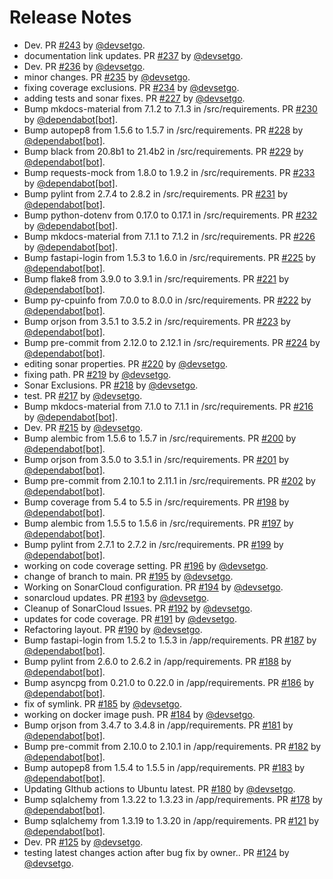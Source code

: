 # Release Notes

* Dev. PR [#243](https://github.com/devsetgo/test-api/pull/243) by [@devsetgo](https://github.com/devsetgo).
* documentation link updates. PR [#237](https://github.com/devsetgo/test-api/pull/237) by [@devsetgo](https://github.com/devsetgo).
* Dev. PR [#236](https://github.com/devsetgo/test-api/pull/236) by [@devsetgo](https://github.com/devsetgo).
* minor changes. PR [#235](https://github.com/devsetgo/test-api/pull/235) by [@devsetgo](https://github.com/devsetgo).
* fixing coverage exclusions. PR [#234](https://github.com/devsetgo/test-api/pull/234) by [@devsetgo](https://github.com/devsetgo).
* adding tests and sonar fixes. PR [#227](https://github.com/devsetgo/test-api/pull/227) by [@devsetgo](https://github.com/devsetgo).
* Bump mkdocs-material from 7.1.2 to 7.1.3 in /src/requirements. PR [#230](https://github.com/devsetgo/test-api/pull/230) by [@dependabot[bot]](https://github.com/apps/dependabot).
* Bump autopep8 from 1.5.6 to 1.5.7 in /src/requirements. PR [#228](https://github.com/devsetgo/test-api/pull/228) by [@dependabot[bot]](https://github.com/apps/dependabot).
* Bump black from 20.8b1 to 21.4b2 in /src/requirements. PR [#229](https://github.com/devsetgo/test-api/pull/229) by [@dependabot[bot]](https://github.com/apps/dependabot).
* Bump requests-mock from 1.8.0 to 1.9.2 in /src/requirements. PR [#233](https://github.com/devsetgo/test-api/pull/233) by [@dependabot[bot]](https://github.com/apps/dependabot).
* Bump pylint from 2.7.4 to 2.8.2 in /src/requirements. PR [#231](https://github.com/devsetgo/test-api/pull/231) by [@dependabot[bot]](https://github.com/apps/dependabot).
* Bump python-dotenv from 0.17.0 to 0.17.1 in /src/requirements. PR [#232](https://github.com/devsetgo/test-api/pull/232) by [@dependabot[bot]](https://github.com/apps/dependabot).
* Bump mkdocs-material from 7.1.1 to 7.1.2 in /src/requirements. PR [#226](https://github.com/devsetgo/test-api/pull/226) by [@dependabot[bot]](https://github.com/apps/dependabot).
* Bump fastapi-login from 1.5.3 to 1.6.0 in /src/requirements. PR [#225](https://github.com/devsetgo/test-api/pull/225) by [@dependabot[bot]](https://github.com/apps/dependabot).
* Bump flake8 from 3.9.0 to 3.9.1 in /src/requirements. PR [#221](https://github.com/devsetgo/test-api/pull/221) by [@dependabot[bot]](https://github.com/apps/dependabot).
* Bump py-cpuinfo from 7.0.0 to 8.0.0 in /src/requirements. PR [#222](https://github.com/devsetgo/test-api/pull/222) by [@dependabot[bot]](https://github.com/apps/dependabot).
* Bump orjson from 3.5.1 to 3.5.2 in /src/requirements. PR [#223](https://github.com/devsetgo/test-api/pull/223) by [@dependabot[bot]](https://github.com/apps/dependabot).
* Bump pre-commit from 2.12.0 to 2.12.1 in /src/requirements. PR [#224](https://github.com/devsetgo/test-api/pull/224) by [@dependabot[bot]](https://github.com/apps/dependabot).
* editing sonar properties. PR [#220](https://github.com/devsetgo/test-api/pull/220) by [@devsetgo](https://github.com/devsetgo).
* fixing path. PR [#219](https://github.com/devsetgo/test-api/pull/219) by [@devsetgo](https://github.com/devsetgo).
* Sonar Exclusions. PR [#218](https://github.com/devsetgo/test-api/pull/218) by [@devsetgo](https://github.com/devsetgo).
* test. PR [#217](https://github.com/devsetgo/test-api/pull/217) by [@devsetgo](https://github.com/devsetgo).
* Bump mkdocs-material from 7.1.0 to 7.1.1 in /src/requirements. PR [#216](https://github.com/devsetgo/test-api/pull/216) by [@dependabot[bot]](https://github.com/apps/dependabot).
* Dev. PR [#215](https://github.com/devsetgo/test-api/pull/215) by [@devsetgo](https://github.com/devsetgo).
* Bump alembic from 1.5.6 to 1.5.7 in /src/requirements. PR [#200](https://github.com/devsetgo/test-api/pull/200) by [@dependabot[bot]](https://github.com/apps/dependabot).
* Bump orjson from 3.5.0 to 3.5.1 in /src/requirements. PR [#201](https://github.com/devsetgo/test-api/pull/201) by [@dependabot[bot]](https://github.com/apps/dependabot).
* Bump pre-commit from 2.10.1 to 2.11.1 in /src/requirements. PR [#202](https://github.com/devsetgo/test-api/pull/202) by [@dependabot[bot]](https://github.com/apps/dependabot).
* Bump coverage from 5.4 to 5.5 in /src/requirements. PR [#198](https://github.com/devsetgo/test-api/pull/198) by [@dependabot[bot]](https://github.com/apps/dependabot).
* Bump alembic from 1.5.5 to 1.5.6 in /src/requirements. PR [#197](https://github.com/devsetgo/test-api/pull/197) by [@dependabot[bot]](https://github.com/apps/dependabot).
* Bump pylint from 2.7.1 to 2.7.2 in /src/requirements. PR [#199](https://github.com/devsetgo/test-api/pull/199) by [@dependabot[bot]](https://github.com/apps/dependabot).
* working on code coverage setting. PR [#196](https://github.com/devsetgo/test-api/pull/196) by [@devsetgo](https://github.com/devsetgo).
* change of branch to main. PR [#195](https://github.com/devsetgo/test-api/pull/195) by [@devsetgo](https://github.com/devsetgo).
* Working on SonarCloud configuration. PR [#194](https://github.com/devsetgo/test-api/pull/194) by [@devsetgo](https://github.com/devsetgo).
* sonarcloud updates. PR [#193](https://github.com/devsetgo/test-api/pull/193) by [@devsetgo](https://github.com/devsetgo).
* Cleanup of SonarCloud Issues. PR [#192](https://github.com/devsetgo/test-api/pull/192) by [@devsetgo](https://github.com/devsetgo).
* updates for code coverage. PR [#191](https://github.com/devsetgo/test-api/pull/191) by [@devsetgo](https://github.com/devsetgo).
* Refactoring layout. PR [#190](https://github.com/devsetgo/test-api/pull/190) by [@devsetgo](https://github.com/devsetgo).
* Bump fastapi-login from 1.5.2 to 1.5.3 in /app/requirements. PR [#187](https://github.com/devsetgo/test-api/pull/187) by [@dependabot[bot]](https://github.com/apps/dependabot).
* Bump pylint from 2.6.0 to 2.6.2 in /app/requirements. PR [#188](https://github.com/devsetgo/test-api/pull/188) by [@dependabot[bot]](https://github.com/apps/dependabot).
* Bump asyncpg from 0.21.0 to 0.22.0 in /app/requirements. PR [#186](https://github.com/devsetgo/test-api/pull/186) by [@dependabot[bot]](https://github.com/apps/dependabot).
* fix of symlink. PR [#185](https://github.com/devsetgo/test-api/pull/185) by [@devsetgo](https://github.com/devsetgo).
* working on docker image push. PR [#184](https://github.com/devsetgo/test-api/pull/184) by [@devsetgo](https://github.com/devsetgo).
* Bump orjson from 3.4.7 to 3.4.8 in /app/requirements. PR [#181](https://github.com/devsetgo/test-api/pull/181) by [@dependabot[bot]](https://github.com/apps/dependabot).
* Bump pre-commit from 2.10.0 to 2.10.1 in /app/requirements. PR [#182](https://github.com/devsetgo/test-api/pull/182) by [@dependabot[bot]](https://github.com/apps/dependabot).
* Bump autopep8 from 1.5.4 to 1.5.5 in /app/requirements. PR [#183](https://github.com/devsetgo/test-api/pull/183) by [@dependabot[bot]](https://github.com/apps/dependabot).
* Updating GIthub actions to Ubuntu latest. PR [#180](https://github.com/devsetgo/test-api/pull/180) by [@devsetgo](https://github.com/devsetgo).
* Bump sqlalchemy from 1.3.22 to 1.3.23 in /app/requirements. PR [#178](https://github.com/devsetgo/test-api/pull/178) by [@dependabot[bot]](https://github.com/apps/dependabot).
* Bump sqlalchemy from 1.3.19 to 1.3.20 in /app/requirements. PR [#121](https://github.com/devsetgo/test-api/pull/121) by [@dependabot[bot]](https://github.com/apps/dependabot).
* Dev. PR [#125](https://github.com/devsetgo/test-api/pull/125) by [@devsetgo](https://github.com/devsetgo).
* testing latest changes action after bug fix by owner.. PR [#124](https://github.com/devsetgo/test-api/pull/124) by [@devsetgo](https://github.com/devsetgo).
